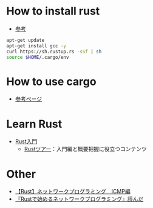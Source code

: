 # How to install rust

- [参考](https://qiita.com/yoshiyasu1111/items/0c3d08658560d4b91431)

```bash
apt-get update
apt-get install gcc -y
curl https://sh.rustup.rs -sSf | sh
source $HOME/.cargo/env
```

# How to use cargo

- [参考ページ](https://qiita.com/rfukudome/items/0586abc50dad36497bd0)

# Learn Rust

- [Rust入門](https://zenn.dev/mebiusbox/books/22d4c1ed9b0003)
  - [Rustツアー](https://tourofrust.com/00_ja.html)：入門編と概要把握に役立つコンテンツ

# Other

- [【Rust】ネットワークプログラミング　ICMP編](https://euniclus.com/article/rust-routescan/)
- [『Rustで始めるネットワークプログラミング』読んだ](https://guricerin.github.io/shit-blog/post/2021/11/20211108-rust-net/)
